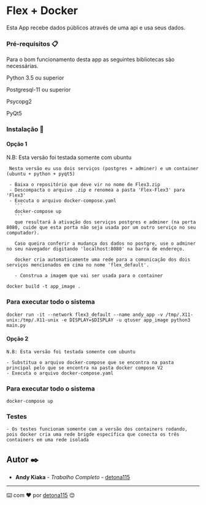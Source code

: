 # Flex + Docker

Esta App recebe dados públicos através de uma api e usa seus dados.

### Pré-requisitos 📋

Para o bom funcionamento desta app as seguintes bibliotecas são necessárias.

Python 3.5 ou superior

Postgresql-11 ou superior

Psycopg2

PyQt5

### Instalação 🔧

#### Opção 1

   N.B: Esta versão foi testada somente com ubuntu

     Nesta versão eu uso dois serviços (postgres + adminer) e um container (ubuntu + python + pyqt5)

     - Baixa o repositório que deve vir no nome de Flex3.zip 
     - Descompacta o arquivo .zip e renomea a pasta 'Flex-Flex3' para 'Flex3'
     - Executa o arquivo docker-compose.yaml
       ```
       docker-compose up
       ```
       que resultará à ativação dos serviços postgres e adminer (na porta 8080, cuide que esta porta não seja usada por um outro serviço no seu computador).

       Caso queira conferir a mudança dos dados no postgre, use o adminer no seu navegador digitando 'localhost:8080' na barra de endereço.

       docker cria automaticamente uma rede para a comunicação dos dois serviços mencionados em cima no nome 'flex_default'.

       - Construa a imagem que vai ser usada para o container
         
   ```
   docker build -t app_image .
   ```


   ### Para executar todo o sistema

   ```
   docker run -it --network flex3_default --name andy_app -v /tmp/.X11-unix:/tmp/.X11-unix -e DISPLAY=$DISPLAY -u qtuser app_image python3 main.py
   ```
   
#### Opção 2

    N.B: Esta versão foi testada somente com ubuntu
    
    - Substitua o arquivo docker-compose que se encontra na pasta principal pelo que se encontra na pasta docker compose V2 
    - Executa o arquivo docker-compose.yaml
    
 ### Para executar todo o sistema
 ```
 docker-compose up
 ```
       
### Testes
    - Os testes funcionam somente com a versão dos containers rodando, pois docker cria uma rede brigde específica que conecta os três containers em uma rede isolada

## Autor ✒️

* **Andy Kiaka** - *Trabalho Completo* - [detona115](https://github.com/detona115)

---
⌨️ com ❤️ por [detona115](https://github.com/detona115) 😊


